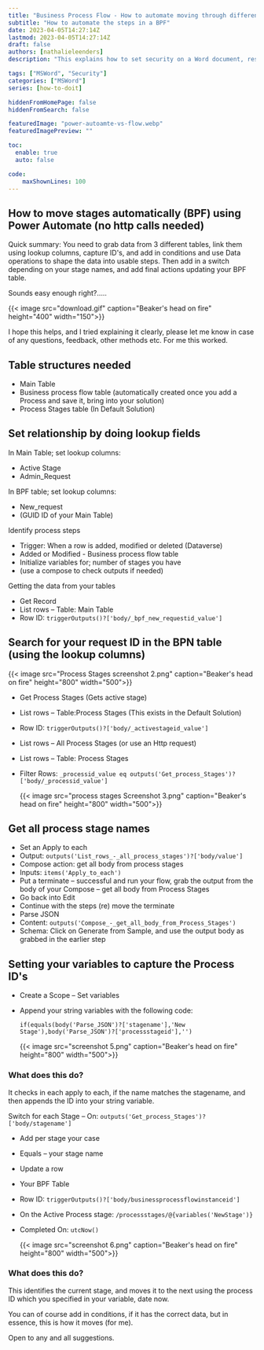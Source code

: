 ```yaml
---
title: "Business Process Flow - How to automate moving through different stages"
subtitle: "How to automate the steps in a BPF"
date: 2023-04-05T14:27:14Z
lastmod: 2023-04-05T14:27:14Z
draft: false
authors: [nathalieleenders]
description: "This explains how to set security on a Word document, restrict the editing, but allow forms to be filled out, and certain sections to be edited. For example, to add in attachments or images."

tags: ["MSWord", "Security"]
categories: ["MSWord"]
series: [how-to-doit]

hiddenFromHomePage: false
hiddenFromSearch: false

featuredImage: "power-autoamte-vs-flow.webp"
featuredImagePreview: ""

toc:
  enable: true
  auto: false

code:
    maxShownLines: 100
---
```


## How to move stages automatically (BPF) using Power Automate (no http calls needed)

Quick summary: You need to grab data from 3 different tables, link them using lookup columns, capture ID's, and add in conditions and use Data operations to shape the data into usable steps. Then add in a switch depending on your stage names, and add final actions updating your BPF table.

Sounds easy enough right?…..

{{< image src="download.gif" caption="Beaker's head on fire" height="400" width="150">}}

I hope this helps, and I tried explaining it clearly, please let me know in case of any questions, feedback, other methods etc. For me this worked.

## Table structures needed

- Main Table
- Business process flow table (automatically created once you add a Process and save it, bring into your solution)
- Process Stages table (In Default Solution)

## Set relationship by doing lookup fields

In Main Table; set lookup columns:

- Active Stage
- Admin_Request

In BPF table; set lookup columns:

- New_request
- (GUID ID of your Main Table)

Identify process steps

- Trigger: When a row is added, modified or deleted (Dataverse)
- Added or Modified -  Business process flow table
- Initialize variables for; number of stages you have
- (use a compose to check outputs if needed)

Getting the data from your tables

- Get Record
- List rows – Table: Main Table
- Row ID: `triggerOutputs()?['body/_bpf_new_requestid_value']`

## Search for your request ID in the BPN table (using the lookup columns)

{{< image src="Process Stages screenshot 2.png" caption="Beaker's head on fire" height="800" width="500">}}

- Get Process Stages (Gets active stage)
- List rows – Table:Process Stages (This exists in the Default Solution)
- Row ID: `triggerOutputs()?['body/_activestageid_value']`
- List rows – All Process Stages (or use an Http request)
- List rows – Table: Process Stages
- Filter Rows: `_processid_value eq outputs('Get_process_Stages')?['body/_processid_value']`

  {{< image src="process stages Screenshot 3.png" caption="Beaker's head on fire" height="800" width="500">}}

## Get all process stage names

- Set an Apply to each
- Output:  `outputs('List_rows_-_all_process_stages')?['body/value']`
- Compose action: get all body from process stages
- Inputs: `items('Apply_to_each')`
- Put a terminate – successful and run your flow, grab the output from the body of your Compose – get all body from Process Stages
- Go back into Edit
- Continue with the steps (re) move the terminate
- Parse JSON
- Content: `outputs('Compose_-_get_all_body_from_Process_Stages')`
- Schema: Click on Generate from Sample, and use the output body as grabbed in the earlier step

## Setting your variables to capture the Process ID's

- Create a Scope – Set variables
- Append your string variables with the following code:

  ```PowerFx
  if(equals(body('Parse_JSON')?['stagename'],'New Stage'),body('Parse_JSON')?['processstageid'],'')
  ```

  {{< image src="screenshot 5.png" caption="Beaker's head on fire" height="800" width="500">}}

### What does this do?

It checks in each apply to each, if the name matches the stagename, and then appends the ID into your string variable.

Switch for each Stage – On: `outputs('Get_process_Stages')?['body/stagename']`

- Add per stage your case
- Equals – your stage name
- Update a row
- Your BPF Table
- Row ID: `triggerOutputs()?['body/businessprocessflowinstanceid']`
- On the Active Process stage: `/processstages/@{variables('NewStage')}`
- Completed On: `utcNow()`

  {{< image src="screenshot 6.png" caption="Beaker's head on fire" height="800" width="500">}}


### What does this do?

This identifies the current stage, and moves it to the next using the process ID which you specified in your variable, date now.

You can of course add in conditions, if it has the correct data, but in essence, this is how it moves (for me).

Open to any and all suggestions.